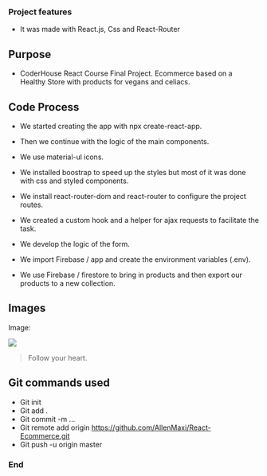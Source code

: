 ### Project features

- It was made with React.js, Css and React-Router



## Purpose

- CoderHouse React Course Final Project. Ecommerce based on a Healthy Store with products for vegans and celiacs.


## Code Process

- We started creating the app with npx create-react-app.

- Then we continue with the logic of the main components.

- We use material-ul icons.
- We installed boostrap to speed up the styles but most of it was done with css and styled components.

- We install react-router-dom and react-router to configure the project routes.

- We created a custom hook and a helper for ajax requests to facilitate the task.

- We develop the logic of the form.

- We import Firebase / app and create the environment variables (.env).

- We use Firebase / firestore to bring in products and then export our products to a new collection.



## Images

Image:

![](https://pandao.github.io/editor.md/examples/images/4.jpg)

> Follow your heart.

## Git commands used

- Git init
- Git add .
- Git commit -m ...
- Git remote add origin https://github.com/AllenMaxi/React-Ecommerce.git
- Git push -u origin master



### End
